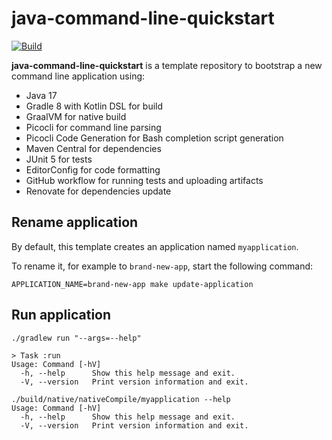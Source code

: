 # java-command-line-quickstart

[![Build](https://github.com/grumpyf0x48/java-command-line-quickstart/actions/workflows/gradle.yml/badge.svg)](https://github.com/grumpyf0x48/java-command-line-quickstart/actions/workflows/gradle.yml)

**java-command-line-quickstart** is a template repository to bootstrap a new command line application using:

- Java 17
- Gradle 8 with Kotlin DSL for build
- GraalVM for native build
- Picocli for command line parsing
- Picocli Code Generation for Bash completion script generation
- Maven Central for dependencies
- JUnit 5 for tests
- EditorConfig for code formatting
- GitHub workflow for running tests and uploading artifacts
- Renovate for dependencies update

## Rename application

By default, this template creates an application named `myapplication`.

To rename it, for example to `brand-new-app`, start the following command:

```shell
APPLICATION_NAME=brand-new-app make update-application
```

## Run application

```shell
./gradlew run "--args=--help"

> Task :run
Usage: Command [-hV]
  -h, --help      Show this help message and exit.
  -V, --version   Print version information and exit.
```

```shell
./build/native/nativeCompile/myapplication --help
Usage: Command [-hV]
  -h, --help      Show this help message and exit.
  -V, --version   Print version information and exit.
```
